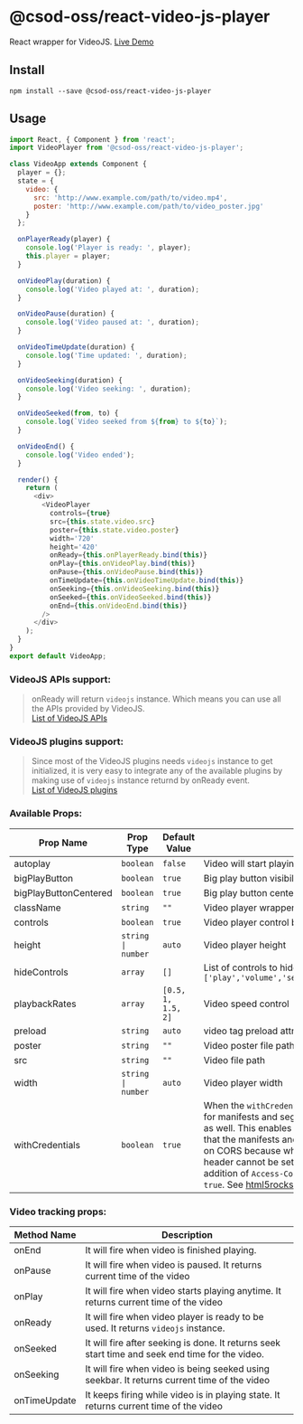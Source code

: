 # @csod-oss/react-video-js-player

React wrapper for VideoJS. [Live Demo](https://karan101292.github.io/react-video-js-player/)

## Install

```
npm install --save @csod-oss/react-video-js-player
```

## Usage

```javascript
import React, { Component } from 'react';
import VideoPlayer from '@csod-oss/react-video-js-player';

class VideoApp extends Component {
  player = {};
  state = {
    video: {
      src: 'http://www.example.com/path/to/video.mp4',
      poster: 'http://www.example.com/path/to/video_poster.jpg'
    }
  };

  onPlayerReady(player) {
    console.log('Player is ready: ', player);
    this.player = player;
  }

  onVideoPlay(duration) {
    console.log('Video played at: ', duration);
  }

  onVideoPause(duration) {
    console.log('Video paused at: ', duration);
  }

  onVideoTimeUpdate(duration) {
    console.log('Time updated: ', duration);
  }

  onVideoSeeking(duration) {
    console.log('Video seeking: ', duration);
  }

  onVideoSeeked(from, to) {
    console.log(`Video seeked from ${from} to ${to}`);
  }

  onVideoEnd() {
    console.log('Video ended');
  }

  render() {
    return (
      <div>
        <VideoPlayer
          controls={true}
          src={this.state.video.src}
          poster={this.state.video.poster}
          width='720'
          height='420'
          onReady={this.onPlayerReady.bind(this)}
          onPlay={this.onVideoPlay.bind(this)}
          onPause={this.onVideoPause.bind(this)}
          onTimeUpdate={this.onVideoTimeUpdate.bind(this)}
          onSeeking={this.onVideoSeeking.bind(this)}
          onSeeked={this.onVideoSeeked.bind(this)}
          onEnd={this.onVideoEnd.bind(this)}
        />
      </div>
    );
  }
}
export default VideoApp;
```

### VideoJS APIs support:

> onReady will return <code>videojs</code> instance. Which means you can use all the APIs provided by VideoJS.<br/>[List of VideoJS APIs](https://docs.videojs.com/docs/api/player.html)

### VideoJS plugins support:

> Since most of the VideoJS plugins needs <code>videojs</code> instance to get initialized, it is very easy to integrate any of the available plugins by making use of <code>videojs</code> instance returnd by onReady event.<br/>[List of VideoJS plugins](https://videojs.com/plugins/)

### Available Props:

<table>
  <thead>
    <tr>
      <th>Prop Name</th>
      <th>Prop Type</th>
      <th>Default Value</th>
      <th>Description</th>
    </tr>
  </thead>
  <tbody>
    <tr>
      <td>autoplay</td>
      <td><code>boolean</code></td>
      <td><code>false</code></td>
      <td>Video will start playing automatically if <code>true</code></td>
    </tr>
    <tr>
      <td>bigPlayButton</td>
      <td><code>boolean</code></td>
      <td><code>true</code></td>
      <td>Big play button visibility toggle</td>
    </tr>
    <tr>
      <td>bigPlayButtonCentered</td>
      <td><code>boolean</code></td>
      <td><code>true</code></td>
      <td>Big play button center position toggle</td>
    </tr>
    <tr>
      <td>className</td>
      <td><code>string</code></td>
      <td><code>""</code></td>
      <td>Video player wrapper class. It can be used for custom player skin.</td>
    </tr>
    <tr>
      <td>controls</td>
      <td><code>boolean</code></td>
      <td><code>true</code></td>
      <td>Video player control bar toggle</td>
    </tr>
    <tr>
      <td>height</td>
      <td><code>string | number</code></td>
      <td><code>auto</code></td>
      <td>Video player height</td>
    </tr>
    <tr>
      <td>hideControls</td>
      <td><code>array</code></td>
      <td><code>[]</code></td>
      <td>List of controls to hide. <code>['play','volume','seekbar','timer','playbackrates','fullscreen']</code></td>
    </tr>
    <tr>
      <td>playbackRates</td>
      <td><code>array</code></td>
      <td><code>[0.5, 1, 1.5, 2]</code></td>
      <td>Video speed control</td>
    </tr>
    <tr>
      <td>preload</td>
      <td><code>string</code></td>
      <td><code>auto</code></td>
      <td>video tag preload attribute</td>
    </tr>
    <tr>
      <td>poster</td>
      <td><code>string</code></td>
      <td><code>""</code></td>
      <td>Video poster file path</td>
    </tr>
    <tr>
      <td>src</td>
      <td><code>string</code></td>
      <td><code>""</code></td>
      <td>Video file path</td>
    </tr>
    <tr>
      <td>width</td>
      <td><code>string | number</code></td>
      <td><code>auto</code></td>
      <td>Video player width</td>
    </tr>
    <tr>
      <td>withCredentials</td>
      <td><code>boolean</code></td>
      <td><code>true</code></td>
      <td>When the <code>withCredentials</code> property is set to <code>true</code>, all XHR requests for manifests and segments would have <code>withCredentials</code> set to <code>true</code> as well. This enables storing and passing cookies from the server that the manifests and segments live on. This has some implications on CORS because when set, the <code>Access-Control-Allow-Origin</code> header cannot be set to *, also, the response headers require the addition of <code>Access-Control-Allow-Credentials</code> header which is set to <code>true</code>. See <a href="http://www.html5rocks.com/en/tutorials/cors/" rel="nofollow">html5rocks's article</a> for more info.</td>
    </tr>
  </tbody>
</table>

### Video tracking props:

<table>
  <thead>
    <tr>
      <th>Method Name</th>
      <th>Description</th>
    </tr>
  </thead>
  <tbody>
    <tr>
      <td>onEnd</td>
      <td>It will fire when video is finished playing.</td>
    </tr>
    <tr>
      <td>onPause</td>
      <td>It will fire when video is paused. It returns current time of the video</td>
    </tr>
    <tr>
      <td>onPlay</td>
      <td>It will fire when video starts playing anytime. It returns current time of the video</td>
    </tr>
    <tr>
      <td>onReady</td>
      <td>It will fire when video player is ready to be used. It returns <code>videojs</code> instance.</td>
    </tr>
    <tr>
      <td>onSeeked</td>
      <td>It will fire after seeking is done. It returns seek start time and seek end time for the video.</td>
    </tr>
    <tr>
      <td>onSeeking</td>
      <td>It will fire when video is being seeked using seekbar. It returns current time of the video</td>
    </tr>
    <tr>
      <td>onTimeUpdate</td>
      <td>It keeps firing while video is in playing state. It returns current time of the video</td>
    </tr>
  </tbody>
</table>
